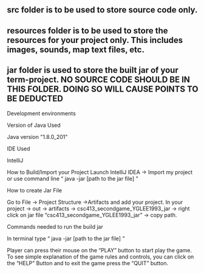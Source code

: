 ## src folder is to be used to store source code only.

## resources folder is to be used to store the resources for your project only. This includes images, sounds, map text files, etc.

## jar folder is used to store the built jar of your term-project. NO SOURCE CODE SHOULD BE IN THIS FOLDER. DOING SO WILL CAUSE POINTS TO BE DEDUCTED


Development environments 

Version of Java Used 

  Java version "1.8.0_201"

IDE Used 	

  IntelliJ

How to Build/Import your Project
Launch IntelliJ IDEA -> Import my project or use command line “ java -jar [path to the jar file] ”

How to create Jar File

Go to File -> Project Structure ->Artifacts and add your project. 
In your project -> out -> artifacts -> csc413_secondgame_YGLEE1993_jar -> right click on jar file “csc413_secondgame_YGLEE1993_jar” -> copy path. 

Commands needed to run the build jar

In terminal type “ java -jar [path to the jar file] ”

Player can press their mouse on the “PLAY” button to start play the game. 
To see simple explanation of the game rules and controls, you can click on the “HELP” Button and to exit the game press the “QUIT” button. 




